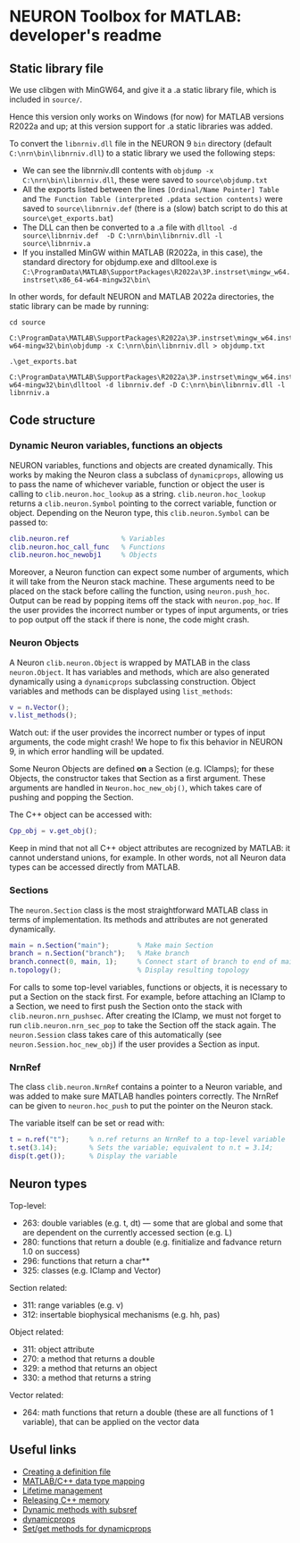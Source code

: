 # NEURON Toolbox for MATLAB: developer's readme

## Static library file

We use clibgen with MinGW64, and give it a .a static library file, 
which is included in `source/`.

Hence this version only works on Windows (for now) for MATLAB versions 
R2022a and up; at this version support for .a static libraries was added. 

To convert the `libnrniv.dll` file in the NEURON 9 `bin` directory 
(default `C:\nrn\bin\libnrniv.dll`) to a static library we used the following
steps:
- We can see the libnrniv.dll contents with `objdump -x C:\nrn\bin\libnrniv.dll`, 
  these were saved to `source\objdump.txt`
- All the exports listed between the lines `[Ordinal/Name Pointer] Table` and 
  `The Function Table (interpreted .pdata section contents)` were saved to 
  `source\libnrniv.def` (there is a (slow) batch script to do this at 
  `source\get_exports.bat`)
- The DLL can then be converted to a .a file with `dlltool -d source\libnrniv.def 
  -D C:\nrn\bin\libnrniv.dll -l source\libnrniv.a`
- If you installed MinGW within MATLAB (R2022a, in this case), the standard 
  directory for objdump.exe and dlltool.exe is 
  `C:\ProgramData\MATLAB\SupportPackages\R2022a\3P.instrset\mingw_w64.instrset\x86_64-w64-mingw32\bin\`

In other words, for default NEURON and MATLAB 2022a directories, the static library can be made by running:

```
cd source

C:\ProgramData\MATLAB\SupportPackages\R2022a\3P.instrset\mingw_w64.instrset\x86_64-w64-mingw32\bin\objdump -x C:\nrn\bin\libnrniv.dll > objdump.txt

.\get_exports.bat

C:\ProgramData\MATLAB\SupportPackages\R2022a\3P.instrset\mingw_w64.instrset\x86_64-w64-mingw32\bin\dlltool -d libnrniv.def -D C:\nrn\bin\libnrniv.dll -l libnrniv.a
```

## Code structure

### Dynamic Neuron variables, functions an objects

NEURON variables, functions and objects are created dynamically. This works 
by making the Neuron class a subclass of `dynamicprops`, allowing us to
pass the name of whichever variable, function or object the user is calling to 
`clib.neuron.hoc_lookup` as a string. `clib.neuron.hoc_lookup` returns a 
`clib.neuron.Symbol` pointing to the correct variable, function or object. 
Depending on the Neuron type, this `clib.neuron.Symbol` can be passed to:

```matlab
clib.neuron.ref             % Variables
clib.neuron.hoc_call_func   % Functions
clib.neuron.hoc_newobj1     % Objects
```

Moreover, a Neuron function can expect some number of arguments,
which it will take from the Neuron stack machine. These arguments
need to be placed on the stack before calling the function, using
`neuron.push_hoc`. Output can be read by popping items off the stack
with `neuron.pop_hoc`. If the user provides
the incorrect number or types of input arguments, or tries to pop
output off the stack if there is none, the code might crash.

### Neuron Objects

A Neuron `clib.neuron.Object` is wrapped by MATLAB in the class 
`neuron.Object`. It has variables and methods, which are also 
generated dynamically using a `dynamicprops` subclassing construction.
Object variables and methods can be displayed using `list_methods`:

```matlab
v = n.Vector();
v.list_methods();
```

Watch out: if the user provides
the incorrect number or types of input arguments, the code might crash! We
hope to fix this behavior in NEURON 9, in which error handling will be updated.

Some Neuron Objects are defined __on__ a Section (e.g. IClamps); for these Objects, 
the constructor takes that Section as a first argument. These arguments are handled in
`Neuron.hoc_new_obj()`, which takes care of pushing and popping the Section.

The C++ object can be accessed with:

```matlab
Cpp_obj = v.get_obj();
```

Keep in mind that not all C++ object attributes are recognized by
MATLAB: it cannot understand unions, for example. In other words, not all
Neuron data types can be accessed directly from MATLAB.

### Sections

The `neuron.Section` class is the most straightforward MATLAB class in 
terms of implementation. Its methods and attributes are not generated 
dynamically.

```matlab
main = n.Section("main");       % Make main Section
branch = n.Section("branch");   % Make branch
branch.connect(0, main, 1);     % Connect start of branch to end of main
n.topology();                   % Display resulting topology
```

For calls to some top-level variables, functions or objects, it is
necessary to put a Section on the stack first. For example,
before attaching an IClamp to a Section, we need to first push the 
Section onto the stack with `clib.neuron.nrn_pushsec`. 
After creating the IClamp, we must not forget to run 
`clib.neuron.nrn_sec_pop` to take the Section off the stack again.
The `neuron.Session` class takes care of this automatically
(see `neuron.Session.hoc_new_obj`) if the user provides a Section
as input.

### NrnRef

The class `clib.neuron.NrnRef` contains a pointer to a Neuron variable, 
and was added to make sure MATLAB handles pointers correctly. 
The NrnRef can be given to `neuron.hoc_push` to put the pointer
on the Neuron stack.

The variable itself can be set or read with:

```matlab
t = n.ref("t");     % n.ref returns an NrnRef to a top-level variable
t.set(3.14);        % Sets the variable; equivalent to n.t = 3.14;
disp(t.get());      % Display the variable
```

## Neuron types

Top-level:
- 263: double variables (e.g. t, dt) — some that are global and some that are dependent on 
  the currently accessed section (e.g. L)
- 280: functions that return a double (e.g. finitialize and fadvance return 1.0 on success)
- 296: functions that return a char**
- 325: classes (e.g. IClamp and Vector)

Section related:
- 311: range variables (e.g. v)
- 312: insertable biophysical mechanisms (e.g. hh, pas)

Object related:
- 311: object attribute
- 270: a method that returns a double
- 329: a method that returns an object
- 330: a method that returns a string

Vector related:
- 264: math functions that return a double (these are all functions of 1 variable), that can
  be applied on the vector data

## Useful links

- [Creating a definition file](https://nl.mathworks.com/help/matlab/ref/clibgen.generatelibrarydefinition.html)
- [MATLAB/C++ data type mapping](https://nl.mathworks.com/help/matlab/matlab_external/matlab-to-c-data-type-mapping.html)
- [Lifetime management](https://nl.mathworks.com/help/matlab/matlab_external/memory-management-for-c-objects-in-matlab.html)
- [Releasing C++ memory](https://nl.mathworks.com/help/matlab/ref/clibrelease.html?s_tid=doc_ta)
- [Dynamic methods with subsref](https://nl.mathworks.com/matlabcentral/answers/59026-is-it-possible-to-dynamically-add-methods-to-an-object-or-to-build-a-generic-method-that-catches-a)
- [dynamicprops](https://nl.mathworks.com/help/matlab/ref/dynamicprops-class.html)
- [Set/get methods for dynamicprops](https://nl.mathworks.com/matlabcentral/answers/48831-set-methods-for-dynamic-properties-with-unknown-names?s_tid=answers_rc1-2_p2_MLT)
